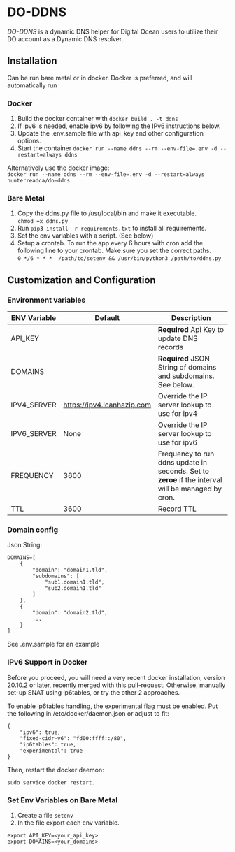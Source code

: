 # DO-DDNS

_DO-DDNS_ is a dynamic DNS helper for Digital Ocean users to utilize their DO account as a Dynamic DNS resolver.

## Installation
Can be run bare metal or in docker. Docker is preferred, and will automatically run

### Docker
1. Build the docker container with `docker build . -t ddns`
2. If ipv6 is needed, enable ipv6 by following the IPv6 instructions below.  
3. Update the .env.sample file with api_key and other configuration options.  
4. Start the container `docker run --name ddns --rm --env-file=.env -d --restart=always ddns`

Alternatively use the docker image:  
`docker run --name ddns --rm --env-file=.env -d --restart=always hunterreadca/do-ddns`

### Bare Metal

1. Copy the ddns.py file to /usr/local/bin and make it executable.  
`chmod +x ddns.py` 
2. Run `pip3 install -r requirements.txt` to install all requirements.
3. Set the env variables with a script. (See below)
4. Setup a crontab. To run the app every 6 hours with cron add the following line to your crontab. Make sure you set the correct paths.    
`0 */6 * * *  /path/to/setenv && /usr/bin/python3 /path/to/ddns.py`


## Customization and Configuration
### Environment variables
| ENV Variable | Default | Description |
| --- | --- | --- |
| API_KEY | | **Required** Api Key to update DNS records |
| DOMAINS | | **Required** JSON String of domains and subdomains. See below. |
| IPV4_SERVER | https://ipv4.icanhazip.com | Override the IP server lookup to use for ipv4 |
| IPV6_SERVER | None | Override the IP server lookup to use for ipv6 |
| FREQUENCY | 3600 | Frequency to run ddns update in seconds. Set to **zeroe** if the interval will be managed by cron. |
| TTL | 3600 | Record TTL |

### Domain config
Json String:
```
DOMAINS=[
    {
        "domain": "domain1.tld", 
        "subdomains": [
            "sub1.domain1.tld",
            "sub2.domain1.tld"
        ]
    },
    {
        "domain": "domain2.tld",
        ...
    }
]
```
See .env.sample for an example

### IPv6 Support in Docker
Before you proceed, you will need a very recent docker installation, version 20.10.2 or later, recently merged with this pull-request. Otherwise, manually set-up SNAT using ip6tables, or try the other 2 approaches.

To enable ip6tables handling, the experimental flag must be enabled. Put the following in /etc/docker/daemon.json or adjust to fit:

```
{
	"ipv6": true,
	"fixed-cidr-v6": "fd00:ffff::/80",
	"ip6tables": true,
	"experimental": true
}
```
Then, restart the docker daemon:

`sudo service docker restart.`

### Set Env Variables on Bare Metal
1. Create a file `setenv`
2. In the file export each env variable.
```
export API_KEY=<your_api_key>
export DOMAINS=<your_domains>
```